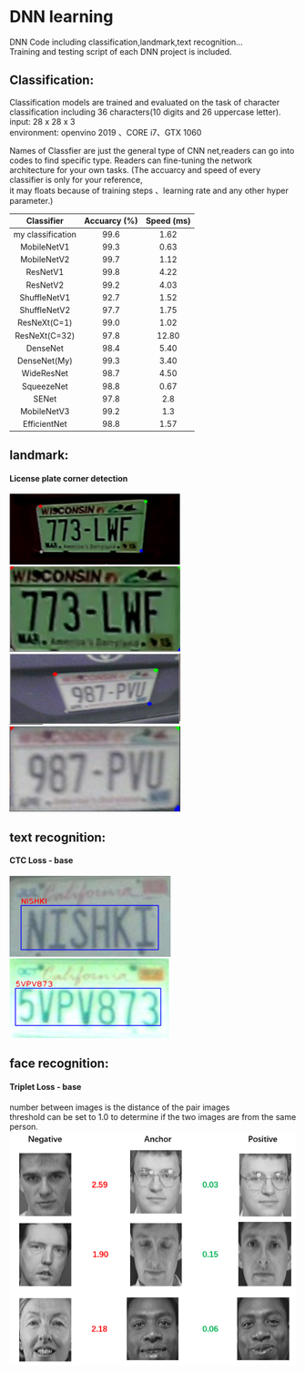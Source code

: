 # DNN learning

DNN Code including classification,landmark,text recognition...  
Training and testing script of each DNN project is included.

## Classification:
Classification models are trained and evaluated on the task of character classification including 36 characters(10 digits and 26 uppercase letter).  
input: 28 x 28 x 3  
environment: openvino 2019  、CORE i7、GTX 1060

Names of Classfier are just the general type of CNN net,readers can go into codes to find specific type.
Readers can fine-tuning the network architecture for your own tasks.
(The accuarcy and speed of every classifier is only for your reference,  
it may floats because of training steps 、learning rate and any other hyper parameter.)

|   Classifier   | Accuarcy (%)|  Speed (ms)|
|:------------:|:-------------------:|:-------------------:|
| my classification    |        99.6        |  1.62|
|    MobileNetV1   |        99.3        |  0.63|
|    MobileNetV2   |        99.7        |  1.12|
|   ResNetV1    |     99.8    |4.22|
|   ResNetV2    |     99.2    |4.03|
|  ShuffleNetV1  |     92.7    |    1.52|
|  ShuffleNetV2  |     97.7    |    1.75|
|  ResNeXt(C=1)  |     99.0    |    1.02|
|  ResNeXt(C=32)  |     97.8    |    12.80|
|  DenseNet  |     98.4    |    5.40|
|  DenseNet(My)  |     99.3    |    3.40|
|  WideResNet    |     98.7    |    4.50|
|  SqueezeNet    |     98.8    |    0.67|
|  SENet    |     97.8    |    2.8|
|  MobileNetV3    |     99.2    |    1.3|
|  EfficientNet    |     98.8    |    1.57|

## landmark:

#### License plate corner detection
![](https://github.com/qzq2514/ImageForGithubMakdown/blob/master/DNNCode/landmark1.PNG)
![](https://github.com/qzq2514/ImageForGithubMakdown/blob/master/DNNCode/landmark2.PNG) 
![](https://github.com/qzq2514/ImageForGithubMakdown/blob/master/DNNCode/landmark3.PNG)
![](https://github.com/qzq2514/ImageForGithubMakdown/blob/master/DNNCode/landmark4.PNG) 


## text recognition:

#### CTC Loss - base
![](https://github.com/qzq2514/ImageForGithubMakdown/blob/master/Patents/SecondPatent/CTC_rec_res1.png)
![](https://github.com/qzq2514/ImageForGithubMakdown/blob/master/Patents/SecondPatent/CTC_rec_res2.png)


## face recognition:

#### Triplet Loss - base
number between images is the distance of the pair images  
threshold can be set to 1.0 to determine if the two images are from the same person.  
![](https://github.com/qzq2514/ImageForGithubMakdown/blob/master/DNNCode/face.PNG)